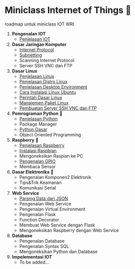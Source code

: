 # Miniclass Internet of Things :satellite:

roadmap untuk miniclass IOT WRI

1.  **Pengenalan IOT**
    - [Penjelasan IOT](materi/topik1/penjelasan-iot.md)
2.  **Dasar Jaringan Komputer**
    - [Internet Protocol](materi/topik2/internet-protokol.md)
    - [Subnetting](materi/topik2/apa-itu-subnetting.md)
    - Scanning Internet Protocol
    - Server SSH VNC dan FTP
3.  **Dasar Linux**
    - [Penjelasan Linux](materi/topik3/penjelasan-linux.md)
    - [Penjelasan Distro Linux](materi/topik3/penjelasan-distro-linux.md)
    - [Penjelasan Desktop Environment](materi/topik3/penjelasan-desktop-environment.md)
    - [Cara Instalasi Linux Ubuntu](materi/topik3/installasi.md)
    - [Perintah Dasar Linux](materi/topik3/perintah-dasar.md)
    - [Manajemen Paket Linux](materi/topik3/paket-linux.md)
    - [Pembuatan Server SSH VNC dan FTP](materi/topik3/pembuatan-server-ssh-vnc-ftp.md)
4.  **Pemrograman Python** :snake:
    - [Penjelasan Python](materi/topik4/intro-python.md)
    - Package Manager
    - [Python Dasar](materi/topik4/materi_dasar_python.md)
    - Object Oriented Programming
5.  **Raspberry** :strawberry:
    - [Penjelasan Raspberry](materi/topik5/penjelasanraspi.md)
    - [Instalasi Raspbian](materi/topik5/installrasp.md)
    - Mengoneksikan Raspian ke PC
    - [Pengenalan GPIO](materi/topik5/gpio.md)
    - Membaca Sensor
6.  **Dasar Elektronika** :electric_plug:
    - Pengenalan Komponen2 Elektronik
    - Tips&Trik Keamanan
    - Komunikasi Serial
7.  **Web Service**
    - [Parsing Data dari JSON](materi/topik7/json.md)
    - Pengenalan Web Service
    - Pengenalan Virtual Environment
    - Pengenalan Flask
    - Function Decorator
    - Membuat Web Service dengan Flask
    - Mengoneksikan Raspberry dengan Web Service
8.  **Database**
    - Pengenalan Database
    - Pengenalan Syntax SQL
    - Mengoneksikan Python dan Database
9.  **Impelementasi IOT**
    - To be added...
